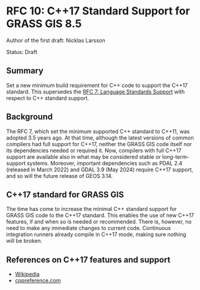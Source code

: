 # RFC 10: C++17 Standard Support for GRASS GIS 8.5

Author of the first draft: Nicklas Larsson

Status: Draft

## Summary

Set a new minimum build requirement for C++ code to support the C++17 standard. This
supersedes the [RFC 7: Language Standards Support](language_standards_support.md)
with respect to C++ standard support.

## Background

The RFC 7, which set the minimum supported C++ standard to C++11, was adopted 3.5
years ago. At that time, although the latest versions of common compilers had
full support for C++17, neither the GRASS GIS code itself nor its dependencies
needed or required it. Now, compilers with full C++17 support are available also
in what may be considered stable or long-term-support systems.
Moreover, important dependencies such as PDAL 2.4 (released in March 2022) and
GDAL 3.9 (May 2024) require C++17 support, and so will the future release of
GEOS 3.14.

## C++17 standard for GRASS GIS

The time has come to increase the minimal C++ standard support for GRASS GIS
code to the C++17 standard. This enables the use of new C++17 features, if and when
so is needed or recommended. There is, however, no need to make any immediate
changes to current code. Continuous integration runners already compile in
C++17 mode, making sure nothing will be broken.

## References on C++17 features and support

- [Wikipedia](https://en.wikipedia.org/wiki/C%2B%2B17)
- [cppreference.com](https://en.cppreference.com/w/cpp/17)
